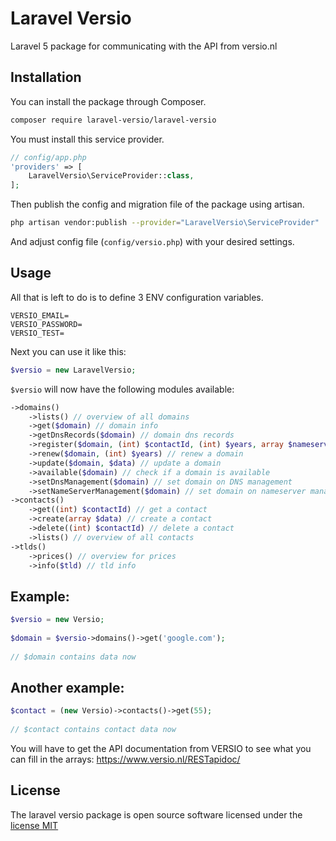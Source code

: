 # Laravel Versio

Laravel 5 package for communicating with the API from versio.nl

## Installation 

You can install the package through Composer.
```bash
composer require laravel-versio/laravel-versio
```
You must install this service provider.
```php
// config/app.php
'providers' => [
    LaravelVersio\ServiceProvider::class,
];
```

Then publish the config and migration file of the package using artisan.
```bash
php artisan vendor:publish --provider="LaravelVersio\ServiceProvider"
```
And adjust config file (`config/versio.php`) with your desired settings.

## Usage

All that is left to do is to define 3 ENV configuration variables.

```
VERSIO_EMAIL=
VERSIO_PASSWORD=
VERSIO_TEST=
```

Next you can use it like this:

```php
$versio = new LaravelVersio;
```

`$versio` will now have the following modules available:

```php
->domains()
    ->lists() // overview of all domains
    ->get($domain) // domain info
    ->getDnsRecords($domain) // domain dns records
    ->register($domain, (int) $contactId, (int) $years, array $nameservers) // register domain
    ->renew($domain, (int) $years) // renew a domain
    ->update($domain, $data) // update a domain
    ->available($domain) // check if a domain is available
    ->setDnsManagement($domain) // set domain on DNS management
    ->setNameServerManagement($domain) // set domain on nameserver management
->contacts()
    ->get((int) $contactId) // get a contact
    ->create(array $data) // create a contact
    ->delete((int) $contactId) // delete a contact
    ->lists() // overview of all contacts
->tlds()
    ->prices() // overview for prices
    ->info($tld) // tld info
```

## Example: 

```php
$versio = new Versio;
 
$domain = $versio->domains()->get('google.com');
 
// $domain contains data now
```

## Another example:

```php
$contact = (new Versio)->contacts()->get(55);
 
// $contact contains contact data now
```

You will have to get the API documentation from VERSIO to see what you can fill in the arrays:
https://www.versio.nl/RESTapidoc/

## License

The laravel versio package is open source software licensed under the [license MIT](http://opensource.org/licenses/MIT)
